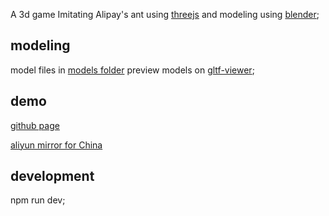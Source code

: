 A 3d game Imitating Alipay's ant using [threejs](https://threejs.org) and modeling using [blender](https://www.blender.org);

## modeling
model files in [models folder](/resource/models/)
preview models on [gltf-viewer](https://gltf-viewer.donmccurdy.com);


## demo
[github page](https://muffink.github.io/chicken-jump/index.1.html)

[aliyun mirror for China](https://media-oss-oss.oss-cn-shenzhen.aliyuncs.com/chicken-jump/index.1.html)

## development

npm run dev;

